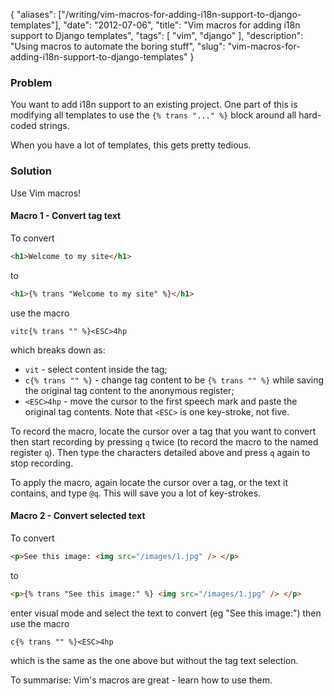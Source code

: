 {
    "aliases": ["/writing/vim-macros-for-adding-i18n-support-to-django-templates"],
    "date": "2012-07-06",
    "title": "Vim macros for adding i18n support to Django templates",
    "tags": [
        "vim",
        "django"
    ],
    "description": "Using macros to automate the boring stuff",
    "slug": "vim-macros-for-adding-i18n-support-to-django-templates"
}

### Problem

You want to add i18n support to an existing project. One part of this is
modifying all templates to use the `{% trans "..." %}` block around all
hard-coded strings.

When you have a lot of templates, this gets pretty tedious.

### Solution

Use Vim macros!

#### Macro 1 - Convert tag text

To convert

``` html
<h1>Welcome to my site</h1>
```

to

``` html
<h1>{% trans "Welcome to my site" %}</h1>
```

use the macro

``` vim
vitc{% trans "" %}<ESC>4hp
```

which breaks down as:

-   `vit` - select content inside the tag;
-   `c{% trans "" %}` - change tag content to be `{% trans "" %}` while
    saving the original tag content to the anonymous register;
-   `<ESC>4hp` - move the cursor to the first speech mark and paste the
    original tag contents. Note that `<ESC>` is one key-stroke, not
    five.

To record the macro, locate the cursor over a tag that you want to
convert then start recording by pressing `q` twice (to record the macro
to the named register `q`). Then type the characters detailed above and
press `q` again to stop recording.

To apply the macro, again locate the cursor over a tag, or the text it
contains, and type `@q`. This will save you a lot of key-strokes.

#### Macro 2 - Convert selected text

To convert

``` html
<p>See this image: <img src="/images/1.jpg" /> </p>
```

to

``` html
<p>{% trans "See this image:" %} <img src="/images/1.jpg" /> </p>
```

enter visual mode and select the text to convert (eg "See this image:")
then use the macro

``` vim
c{% trans "" %}<ESC>4hp
```

which is the same as the one above but without the tag text selection.

To summarise: Vim's macros are great - learn how to use them.
